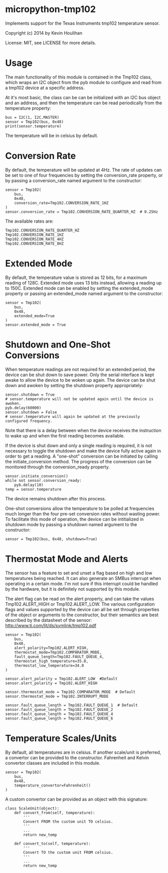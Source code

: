 micropython-tmp102
==================

Implements support for the Texas Instruments tmp102 temperature sensor.

Copyright (c) 2014 by Kevin Houlihan

License: MIT, see LICENSE for more details.


Usage
=====

The main functionality of this module is contained in the Tmp102 class, which
wraps an I2C object from the pyb module to configure and read from a tmp102 device
at a specific address.

At it's most basic, the class can be can be initialized with an I2C bus object and
an address, and then the temperature can be read periodically from the temperature
property:

    bus = I2C(1, I2C.MASTER)
    sensor = Tmp102(bus, 0x48)
    print(sensor.temperature)

The temperature will be in celsius by default.


Conversion Rate
===============

By default, the temperature will be updated at 4Hz. The rate of updates can be
set to one of four frequencies by setting the conversion_rate property, or by
passing a conversion_rate named argument to the constructor:
    
    sensor = Tmp102(
        bus,
        0x48,
        conversion_rate=Tmp102.CONVERSION_RATE_1HZ
    )
    sensor.conversion_rate = Tmp102.CONVERSION_RATE_QUARTER_HZ  # 0.25Hz

The available rates are:

    Tmp102.CONVERSION_RATE_QUARTER_HZ
    Tmp102.CONVERSION_RATE_1HZ
    Tmp102.CONVERSION_RATE_4HZ
    Tmp102.CONVERSION_RATE_8HZ


Extended Mode
=============

By default, the temperature value is stored as 12 bits, for a maximum reading of
128C. Extended mode uses 13 bits instead, allowing a reading up to 150C. Extended
mode can be enabled by setting the extended_mode property or passing an extended_mode
named argument to the constructor:

    sensor = Tmp102(
        bus,
        0x48,
        extended_mode=True
    )
    sensor.extended_mode = True


Shutdown and One-Shot Conversions
=================================

When temperature readings are not required for an extended period, the device can
be shut down to save power. Only the serial interface is kept awake to allow the
device to be woken up again. The device can be shut down and awoken by setting the
shutdown property appropriately:

    sensor.shutdown = True
    # sensor.temperature will not be updated again until the device is awoken.
    pyb.delay(60000)
    sensor.shutdown = False
    # sensor.temperature will again be updated at the previously configured frequency.

Note that there is a delay between when the device receives the instruction to wake
up and when the first reading becomes available.

If the device is shut down and only a single reading is required, it is not
necessary to toggle the shutdown and make the device fully active again in order
to get a reading. A "one-shot" conversion can be initiated by calling the
initiate_conversion method. The progress of the conversion can be monitored through
the conversion_ready property.

    sensor.initiate_conversion()
    while not sensor.conversion_ready:
        pyb.delay(10)
    temp = sensor.temperature

The device remains shutdown after this process.

One-shot conversions allow the temperature to be polled at frequencies much
longer than the four pre-set conversion rates without wasting power. To facilitate
this mode of operation, the device can be intitialized in shutdown mode by passing
a shutdown named argument to the constructor:

    sensor = Tmp102(bus, 0x48, shutdown=True)


Thermostat Mode and Alerts
==========================

The sensor has a feature to set and unset a flag based on high and low temperatures
being reached. It can also generate an SMBus interrupt when operating in a
certain mode. I'm not sure if this interrupt could be handled by the hardware,
but it is definitely not supported by this module.

The alert flag can be read on the alert property, and can take the values
Tmp102.ALERT_HIGH or Tmp102.ALERT_LOW. The various configuration flags and values
supported by the device can all be set through properties of the object or
arguments to the constructor, but their semantics are best described by the
datasheet of the sensor: http://www.ti.com/lit/ds/symlink/tmp102.pdf

    sensor = Tmp102(
        bus,
        0x48,
        alert_polarity=Tmp102.ALERT_HIGH,
        thermostat_mode=Tmp102.COMPARATOR_MODE,
        fault_queue_length=Tmp102.FAULT_QUEUE_4,
        thermostat_high_temperature=35.0,
        thermostat_low_temperature=34.0
    )

    sensor.alert_polarity = Tmp102.ALERT_LOW  #Default
    sensor.alert_polarity = Tmp102.ALERT_HIGH

    sensor.thermostat_mode = Tmp102.COMPARATOR_MODE  # Default
    sensor.thermostat_mode = Tmp102.INTERRUPT_MODE

    sensor.fault_queue_length = Tmp102.FAULT_QUEUE_1  # Default
    sensor.fault_queue_length = Tmp102.FAULT_QUEUE_2
    sensor.fault_queue_length = Tmp102.FAULT_QUEUE_4
    sensor.fault_queue_length = Tmp102.FAULT_QUEUE_6


Temperature Scales/Units
========================

By default, all temperatures are in celsius. If another scale/unit is preferred,
a convertor can be provided to the constructor. Fahrenheit and Kelvin convertor
classes are included in this module.

    sensor = Tmp102(
        bus, 
        0x48, 
        temperature_convertor=Fahrenheit()
    )

A custom convertor can be provided as an object with this signature:

    class ScaleUnit(object):
        def convert_from(self, temperature):
            '''
            Convert FROM the custom unit TO celsius.
            '''
            ...
            return new_temp

        def convert_to(self, temperature):
            '''
            Convert TO the custom unit FROM celsius.
            '''
            ...
            return new_temp
